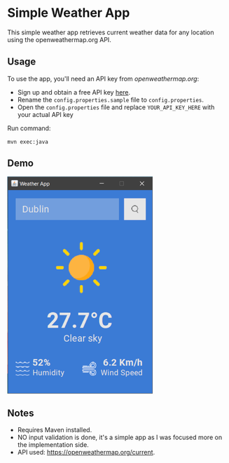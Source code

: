 # Simple Weather App

This simple weather app retrieves current weather data for any location using the openweathermap.org API.

## Usage
To use the app, you'll need an API key from *openweathermap.org*:
- Sign up and obtain a free API key [here](https://openweathermap.org/current).
- Rename the `config.properties.sample` file to `config.properties`.
- Open the `config.properties` file and replace `YOUR_API_KEY_HERE` with your actual API key

Run command:
```
mvn exec:java
```
## Demo

![Screenshot](./screenshots/screenshot.png)

## Notes
- Requires Maven installed.
- NO input validation is done, it's a simple app as I was focused more on the implementation side.
- API used: https://openweathermap.org/current.
